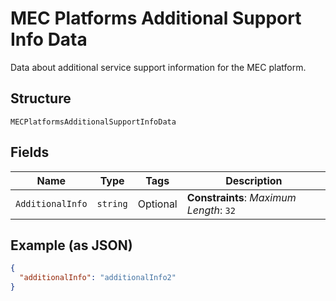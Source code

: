
# MEC Platforms Additional Support Info Data

Data about additional service support information for the MEC platform.

## Structure

`MECPlatformsAdditionalSupportInfoData`

## Fields

| Name | Type | Tags | Description |
|  --- | --- | --- | --- |
| `AdditionalInfo` | `string` | Optional | **Constraints**: *Maximum Length*: `32` |

## Example (as JSON)

```json
{
  "additionalInfo": "additionalInfo2"
}
```

